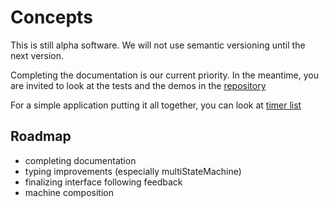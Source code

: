 ---
---

# Concepts

This is still alpha software. We will not use semantic versioning until the next version.

Completing the documentation is our current priority. In the meantime, you are invited to look at the tests and the demos in the [repository](https://github.com/prncss-xyz/constellar)

For a simple application putting it all together, you can look at [timer list](https://github.com/prncss-xyz/timer-list)

## Roadmap

- completing documentation
- typing improvements (especially multiStateMachine)
- finalizing interface following feedback
- machine composition

